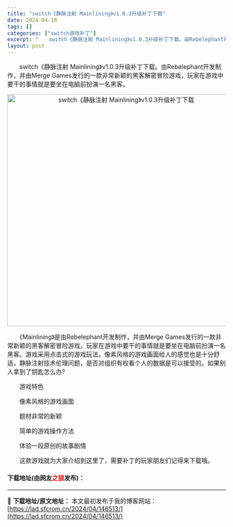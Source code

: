```yaml
---
title: "switch《静脉注射 Mainlining》v1.0.3升级补丁下载"
date: 2024-04-10
tags: []
categories: ["switch游戏补丁"]
excerpt: "　　switch《静脉注射 Mainlining》v1.0.3升级补丁下载。由Rebelephant开发制作，并由Merge Games发行的一款非常新颖的黑客解密冒险游戏，玩家在游戏中要干的事情就是要坐在电脑前扮演一名黑客。 　　《Mainlining》是由Rebelephant开发制作，并由Me&hellip;"
layout: post
---
```


 <p>　　switch《静脉注射 Mainlining》v1.0.3升级补丁下载。由Rebelephant开发制作，并由Merge Games发行的一款非常新颖的黑客解密冒险游戏，玩家在游戏中要干的事情就是要坐在电脑前扮演一名黑客。</p> <p align="center"><img align="" border="0" src="https://lad.sfcrom.cn/wp-content/uploads/2024/04/20240409_6615c736ca071.webp" width="533" alt="switch《静脉注射 Mainlining》v1.0.3升级补丁下载" /></p> <p>　　《Mainlining》是由Rebelephant开发制作，并由Merge Games发行的一款非常新颖的黑客解密冒险游戏，玩家在游戏中要干的事情就是要坐在电脑前扮演一名黑客。游戏采用点击式的游戏玩法，像素风格的游戏画面给人的感觉也是十分舒适，静脉注射技术伦理问题，是否对组织有权看个人的数据是可以接受的。如果别人拿到了钥匙怎么办?</p> <p>　　游戏特色</p> <p>　　像素风格的游戏画面</p> <p>　　题材非常的新颖</p> <p>　　简单的游戏操作方法</p> <p>　　体验一段原创的故事剧情</p> <p>　　这款游戏就为大家介绍到这里了，需要补丁的玩家朋友们记得来下载哦。</p> <p><h4>下载地址(由网友<font color="red">之狼</font>发布)：</h4></p> 

---
📖 **下载地址/原文地址：** 本文最初发布于我的博客网站：[https://lad.sfcrom.cn/2024/04/146513/](https://lad.sfcrom.cn/2024/04/146513/)
